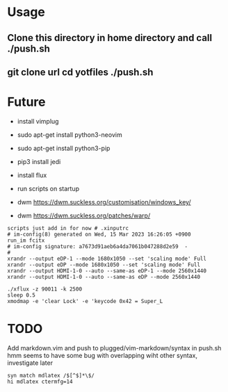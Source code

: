 # Usage
Clone this directory in home directory and call ./push.sh
---
git clone url
cd yotfiles
./push.sh
---

# Future
* install vimplug
* sudo apt-get install python3-neovim
* sudo apt-get install python3-pip
* pip3 install jedi
* install flux
* run scripts on startup

* dwm https://dwm.suckless.org/customisation/windows_key/
* dwm https://dwm.suckless.org/patches/warp/

```
scripts just add in for now # .xinputrc
# im-config(8) generated on Wed, 15 Mar 2023 16:26:05 +0900
run_im fcitx
# im-config signature: a7673d91aeb6a4da7061b047288d2e59  -
#
xrandr --output eDP-1 --mode 1680x1050 --set 'scaling mode' Full
xrandr --output eDP --mode 1680x1050 --set 'scaling mode' Full
xrandr --output HDMI-1-0 --auto --same-as eDP-1 --mode 2560x1440
xrandr --output HDMI-1-0 --auto --same-as eDP --mode 2560x1440

./xflux -z 90011 -k 2500
sleep 0.5
xmodmap -e 'clear Lock' -e 'keycode 0x42 = Super_L
```

# TODO
Add markdown.vim and push to plugged/vim-markdown/syntax in push.sh
hmm seems to have some bug with overlapping wiht other syntax, investigate later
```
syn match mdlatex /$[^$]*\$/
hi mdlatex ctermfg=14  
```
